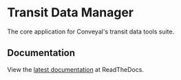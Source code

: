 # Transit Data Manager

The core application for Conveyal's transit data tools suite.

## Documentation

View the [latest documentation](http://conveyal-data-tools.readthedocs.org/en/latest/) at ReadTheDocs.
